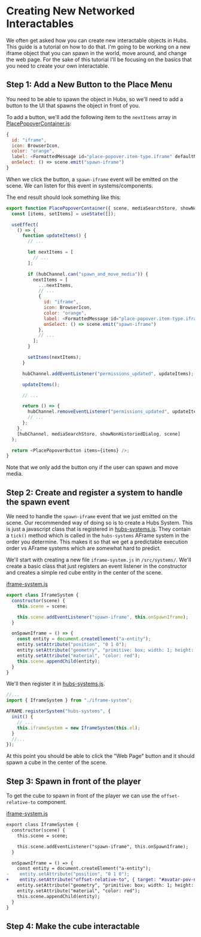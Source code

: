 # Creating New Networked Interactables

We often get asked how you can create new interactable objects in Hubs. This guide is a tutorial on how to do that. I'm going to be working on a new iframe object that you can spawn in the world, move around, and change the web page. For the sake of this tutorial I'll be focusing on the basics that you need to create your own interactable.

## Step 1: Add a New Button to the Place Menu

You need to be able to spawn the object in Hubs, so we'll need to add a button to the UI that spawns the object in front of you.

To add a button, we'll add the following item to the `nextItems` array in [PlacePopoverContainer.js](/src/react-components/room/PlacePopoverContainer.js):
```js
{
  id: "iframe",
  icon: BrowserIcon,
  color: "orange",
  label: <FormattedMessage id="place-popover.item-type.iframe" defaultMessage="Web Page" />,
  onSelect: () => scene.emit("spawn-iframe")
}
```

When we click the button, a `spawn-iframe` event will be emitted on the scene. We can listen for this event in systems/components. 

The end result should look something like this:
```js
export function PlacePopoverContainer({ scene, mediaSearchStore, showNonHistoriedDialog, hubChannel }) {
  const [items, setItems] = useState([]);

  useEffect(
    () => {
      function updateItems() {
        // ...

        let nextItems = [
          // ...
        ];

        if (hubChannel.can("spawn_and_move_media")) {
          nextItems = [
            ...nextItems,
            // ...
            {
              id: "iframe",
              icon: BrowserIcon,
              color: "orange",
              label: <FormattedMessage id="place-popover.item-type.iframe" defaultMessage="Web Page" />,
              onSelect: () => scene.emit("spawn-iframe")
            },
            // ...
          ];
        }

        setItems(nextItems);
      }

      hubChannel.addEventListener("permissions_updated", updateItems);

      updateItems();

      // ...

      return () => {
        hubChannel.removeEventListener("permissions_updated", updateItems);
        // ...
      };
    },
    [hubChannel, mediaSearchStore, showNonHistoriedDialog, scene]
  );

  return <PlacePopoverButton items={items} />;
}
```

Note that we only add the button ony if the user can spawn and move media.

## Step 2: Create and register a system to handle the spawn event

We need to handle the `spawn-iframe` event that we just emitted on the scene. Our recommended way of doing so is to create a Hubs System. This is just a javascript class that is registered in [hubs-systems.js](/src/systems/hubs-systems.js). They contain a `tick()` method which is called in the `hubs-systems` AFrame system in the order you determine. This makes it so that we get a predictable execution order vs AFrame systems which are somewhat hard to predict.

We'll start with creating a new file `iframe-system.js` in `/src/systems/`. We'll create a basic class that just registers an event listener in the constructor and creates a simple red cube entity in the center of the scene.

[iframe-system.js](/src/systems/iframe-system.js)
```js
export class IframeSystem {
  constructor(scene) {
    this.scene = scene;

    this.scene.addEventListener("spawn-iframe", this.onSpawnIframe);
  }

  onSpawnIframe = () => {
    const entity = document.createElement("a-entity");
    entity.setAttribute("position", "0 1 0");
    entity.setAttribute("geometry", "primitive: box; width: 1; height: 1; depth: 1");
    entity.setAttribute("material", "color: red");
    this.scene.appendChild(entity);
  }
}
```

We'll then register it in [hubs-systems.js](/src/systems/hubs-systems.js).
```js
//...
import { IframeSystem } from "./iframe-system";

AFRAME.registerSystem("hubs-systems", {
  init() {
    // ...
    this.iframeSystem = new IframeSystem(this.el);
  }
  //...
});
```

At this point you should be able to click the "Web Page" button and it should spawn a cube in the center of the scene.

## Step 3: Spawn in front of the player

To get the cube to spawn in front of the player we can use the `offset-relative-to` component.

[iframe-system.js](/src/systems/iframe-system.js)
```diff
export class IframeSystem {
  constructor(scene) {
    this.scene = scene;

    this.scene.addEventListener("spawn-iframe", this.onSpawnIframe);
  }

  onSpawnIframe = () => {
    const entity = document.createElement("a-entity");
-    entity.setAttribute("position", "0 1 0");
+    entity.setAttribute("offset-relative-to", { target: "#avatar-pov-node", offset: { x: 0, y: 0, z: -1.5 } });
    entity.setAttribute("geometry", "primitive: box; width: 1; height: 1; depth: 1");
    entity.setAttribute("material", "color: red");
    this.scene.appendChild(entity);
  }
}
```

## Step 4: Make the cube interactable



